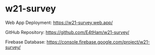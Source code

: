 
<!-- README.md -->


# w21-survey

Web App Deployment: https://w21-survey.web.app/

GitHub Repository: https://github.com/E4tHam/w21-survey/

Firebase Database: https://console.firebase.google.com/project/w21-survey/
